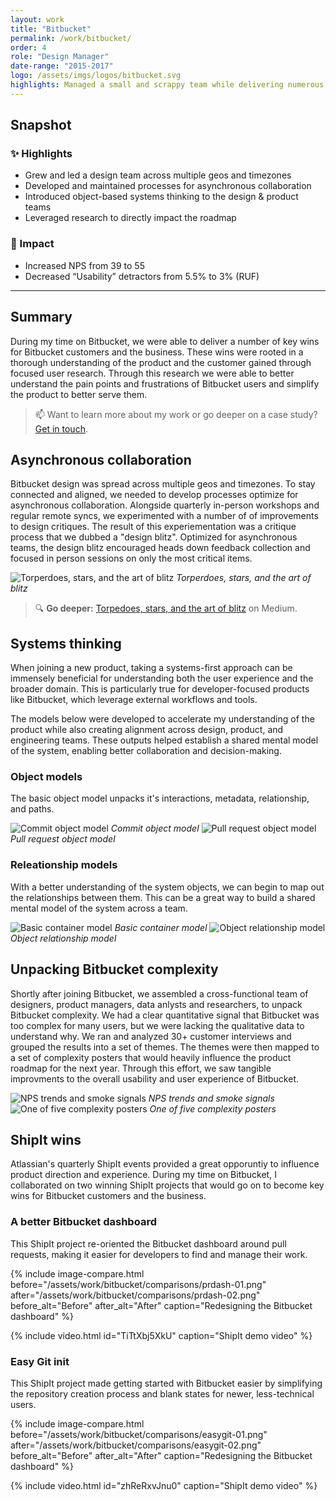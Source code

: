 ```yaml
---
layout: work
title: "Bitbucket"
permalink: /work/bitbucket/
order: 4
role: "Design Manager"
date-range: "2015-2017"
logo: /assets/imgs/logos/bitbucket.svg
highlights: Managed a small and scrappy team while delivering numerous key wins for Bitbucket customers and the business.
---
```

## Snapshot
### ✨ Highlights
- Grew and led a design team across multiple geos and timezones
- Developed and maintained processes for asynchronous collaboration
- Introduced object-based systems thinking to the design & product teams
- Leveraged research to directly impact the roadmap

### 🎯 Impact
- Increased NPS from 39 to 55
- Decreased “Usability” detractors from 5.5% to 3% (RUF)

---

## Summary

During my time on Bitbucket, we were able to deliver a number of key wins for Bitbucket customers and the business. These wins were rooted in a thorough understanding of the product and the customer gained through focused user research. Through this research we were able to better understand the pain points and frustrations of Bitbucket users and simplify the product to better serve them.

> 📫 Want to learn more about my work or go deeper on a case study? <a href="https://linkedin.com/in/liamgreig">Get in touch</a>.

## Asynchronous collaboration

Bitbucket design was spread across multiple geos and timezones. To stay connected and aligned, we needed to develop processes optimize for asynchronous collaboration. Alongside quarterly in-person workshops and regular remote syncs, we experimented with a number of of improvements to design critiques. The result of this experiementation was a critique process that we dubbed a "design blitz". Optimized for asynchronous teams, the design blitz encouraged heads down feedback collection and focused in person sessions on only the most critical items.

![Torperdoes, stars, and the art of blitz](/assets/work/bitbucket/blitz/01.png)
*Torperdoes, stars, and the art of blitz*

> 🔍 __Go deeper:__ [Torpedoes, stars, and the art of blitz](https://medium.com/designing-atlassian/torpedoes-stars-and-the-art-of-the-blitz-363f76ef63bf) on Medium.

## Systems thinking

When joining a new product, taking a systems-first approach can be immensely beneficial for understanding both the user experience and the broader domain. This is particularly true for developer-focused products like Bitbucket, which leverage external workflows and tools.

The models below were developed to accelerate my understanding of the product while also creating alignment across design, product, and engineering teams. These outputs helped establish a shared mental model of the system, enabling better collaboration and decision-making.

### Object models

The basic object model unpacks it's interactions, metadata, relationship, and paths.

![Commit object model](/assets/work/bitbucket/objects/01.png)
*Commit object model*
![Pull request object model](/assets/work/bitbucket/objects/02.png)
*Pull request object model*

### Releationship models

With a better understanding of the system objects, we can begin to map out the relationships between them. This can be a great way to build a shared mental model of the system across a team.

![Basic container model](/assets/work/bitbucket/objects/03.png)
*Basic container model*
![Object relationship model](/assets/work/bitbucket/objects/04.png)
*Object relationship model*

## Unpacking Bitbucket complexity
Shortly after joining Bitbucket, we assembled a cross-functional team of designers, product managers, data anlysts and researchers, to unpack Bitbucket complexity. We had a clear quantitative signal that Bitbucket was too complex for many users, but we were lacking the qualitative data to understand why. We ran and analyzed 30+ customer interviews and grouped the results into a set of themes. The themes were then mapped to a set of complexity posters that would heavily influence the product roadmap for the next year. Through this effort, we saw tangible improvments to the overall usability and user experience of Bitbucket.

![NPS trends and smoke signals](/assets/work/bitbucket/complexity/01.png)
*NPS trends and smoke signals*
![One of five complexity posters](/assets/work/bitbucket/complexity/02.png)
*One of five complexity posters*


## ShipIt wins

Atlassian's quarterly ShipIt events provided a great opporuntiy to influence product direction and experience. During my time on Bitbucket, I collaborated on two winning ShipIt projects that would go on to become key wins for Bitbucket customers and the business.

### A better Bitbucket dashboard

This ShipIt project re-oriented the Bitbucket dashboard around pull requests, making it easier for developers to find and manage their work.

{% include image-compare.html 
  before="/assets/work/bitbucket/comparisons/prdash-01.png"
  after="/assets/work/bitbucket/comparisons/prdash-02.png"
  before_alt="Before"
  after_alt="After"
  caption="Redesigning the Bitbucket dashboard" %}

{% include video.html 
  id="TiTtXbj5XkU"
  caption="ShipIt demo video" %}

### Easy Git init

This ShipIt project made getting started with Bitbucket easier by simplifying the repository creation process and blank states for newer, less-technical users.

{% include image-compare.html 
  before="/assets/work/bitbucket/comparisons/easygit-01.png"
  after="/assets/work/bitbucket/comparisons/easygit-02.png"
  before_alt="Before"
  after_alt="After"
  caption="Redesigning the Bitbucket dashboard" %}

{% include video.html 
  id="zhReRxvJnu0"
  caption="ShipIt demo video" %}



